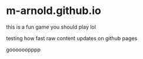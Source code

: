 # m-arnold.github.io


this is a fun game you should play lol

testing how fast raw content updates on github pages

goooooopppp
